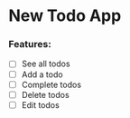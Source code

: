 # New Todo App

### Features:

- [ ] See all todos
- [ ] Add a todo
- [ ] Complete todos
- [ ] Delete todos
- [ ] Edit todos
